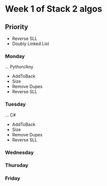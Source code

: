 # Week 1 of Stack 2 algos


## Priority
  - Reverse SLL
  - Doubly Linked List

### Monday
  ... Python/Any
  - AddToBack
  - Size
  - Remove Dupes
  - Reverse SLL

### Tuesday
  ... C#
  - AddToBack
  - Size
  - Remove Dupes
  - Reverse SLL

### Wednesday


### Thursday


### Friday
